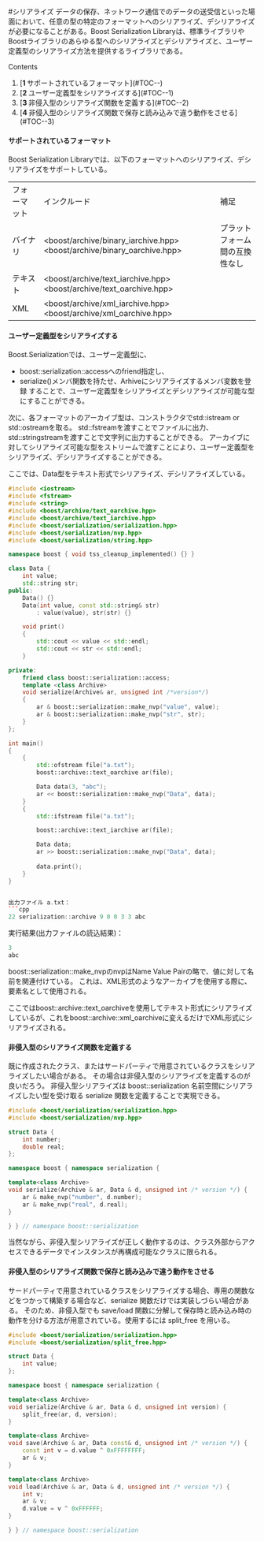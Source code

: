 #シリアライズ
データの保存、ネットワーク通信でのデータの送受信といった場面において、任意の型の特定のフォーマットへのシリアライズ、デシリアライズが必要になることがある。Boost Serialization Libraryは、標準ライブラリやBoostライブラリのあらゆる型へのシリアライズとデシリアライズと、ユーザー定義型のシリアライズ方法を提供するライブラリである。


Contents
<ol class='goog-toc'><li class='goog-toc'>[<strong>1 </strong>サポートされているフォーマット](#TOC--)</li><li class='goog-toc'>[<strong>2 </strong>ユーザー定義型をシリアライズする](#TOC--1)</li><li class='goog-toc'>[<strong>3 </strong>非侵入型のシリアライズ関数を定義する](#TOC--2)</li><li class='goog-toc'>[<strong>4 </strong>非侵入型のシリアライズ関数で保存と読み込みで違う動作をさせる](#TOC--3)</li></ol>



<h4>サポートされているフォーマット</h4>Boost Serialization Libraryでは、以下のフォーマットへのシリアライズ、デシリアライズをサポートしている。


| | | |
|-------|------------------------------------------------------------------------|----------------|
| フォーマット | インクルード | 補足 |
| バイナリ | <boost/archive/binary_iarchive.hpp> <boost/archive/binary_oarchive.hpp> | プラットフォーム間の互換性なし |
| テキスト | <boost/archive/text_iarchive.hpp> <boost/archive/text_oarchive.hpp> |  |
| XML | <boost/archive/xml_iarchive.hpp> <boost/archive/xml_oarchive.hpp> |  |

<h4>ユーザー定義型をシリアライズする</h4>Boost.Serializationでは、ユーザー定義型に、

- boost::serialization::accessへのfriend指定し、
- serialize()メンバ関数を持たせ、Arhiveにシリアライズするメンバ変数を登録
することで、ユーザー定義型をシリアライズとデシリアライズが可能な型にすることができる。

次に、各フォーマットのアーカイブ型は、コンストラクタでstd::istream or std::ostreamを取る。
std::fstreamを渡すことでファイルに出力、std::stringstreamを渡すことで文字列に出力することができる。
アーカイブに対してシリアライズ可能な型をストリームで渡すことにより、ユーザー定義型をシリアライズ、デシリアライズすることができる。

ここでは、Data型をテキスト形式でシリアライズ、デシリアライズしている。

```cpp
#include <iostream>
#include <fstream>
#include <string>
#include <boost/archive/text_oarchive.hpp>
#include <boost/archive/text_iarchive.hpp>
#include <boost/serialization/serialization.hpp>
#include <boost/serialization/nvp.hpp>
#include <boost/serialization/string.hpp>

namespace boost { void tss_cleanup_implemented() {} }

class Data {
    int value;
    std::string str;
public:
    Data() {}
    Data(int value, const std::string& str)
        : value(value), str(str) {}

    void print()
    {
        std::cout << value << std::endl;
        std::cout << str << std::endl;
    }

private:
    friend class boost::serialization::access;
    template <class Archive>
    void serialize(Archive& ar, unsigned int /*version*/)
    {
        ar & boost::serialization::make_nvp("value", value);
        ar & boost::serialization::make_nvp("str", str);
    }
};

int main()
{
    {
        std::ofstream file("a.txt");
        boost::archive::text_oarchive ar(file);

        Data data(3, "abc");
        ar << boost::serialization::make_nvp("Data", data);
    }
    {
        std::ifstream file("a.txt");

        boost::archive::text_iarchive ar(file);

        Data data;
        ar >> boost::serialization::make_nvp("Data", data);
        
        data.print();
    }
}


出力ファイル a.txt：
```cpp
22 serialization::archive 9 0 0 3 3 abc
```

実行結果(出力ファイルの読込結果)：
```cpp
3
abc
```

boost::serialization::make_nvpのnvpはName Value Pairの略で、値に対して名前を関連付けている。
これは、XML形式のようなアーカイブを使用する際に、要素名として使用される。

ここではboost::archive::text_oarchiveを使用してテキスト形式にシリアライズしているが、これをboost::archive::xml_oarchiveに変えるだけでXML形式にシリアライズされる。

<h4>非侵入型のシリアライズ関数を定義する</h4>既に作成されたクラス、またはサードパーティで用意されているクラスをシリアライズしたい場合がある。
その場合は非侵入型のシリアライズを定義するのが良いだろう。
非侵入型シリアライズは boost::serialization 名前空間にシリアライズしたい型を受け取る serialize 関数を定義することで実現できる。

```cpp
#include <boost/serialization/serialization.hpp>
#include <boost/serialization/nvp.hpp>

struct Data {
    int number;
    double real;
};

namespace boost { namespace serialization {

template<class Archive>
void serialize(Archive & ar, Data & d, unsigned int /* version */) {
    ar & make_nvp("number", d.number);
    ar & make_nvp("real", d.real);
}

} } // namespace boost::serialization
```

当然ながら、非侵入型シリアライズが正しく動作するのは、クラス外部からアクセスできるデータでインスタンスが再構成可能なクラスに限られる。

<h4>非侵入型のシリアライズ関数で保存と読み込みで違う動作をさせる</h4>サードパーティで用意されているクラスをシリアライズする場合、専用の関数などをつかって構築する場合など、serialize 関数だけでは実装しづらい場合がある。
そのため、非侵入型でも save/load 関数に分解して保存時と読み込み時の動作を分ける方法が用意されている。使用するには split_free を用いる。

```cpp
#include <boost/serialization/serialization.hpp>
#include <boost/serialization/split_free.hpp>

struct Data {
    int value;
};

namespace boost { namespace serialization {

template<class Archive>
void serialize(Archive & ar, Data & d, unsigned int version) {
    split_free(ar, d, version);
}

template<class Archive>
void save(Archive & ar, Data const& d, unsigned int /* version */) {
    const int v = d.value ^ 0xFFFFFFFF;
    ar & v;
}

template<class Archive>
void load(Archive & ar, Data & d, unsigned int /* version */) {
    int v;
    ar & v;
    d.value = v ^ 0xFFFFFF;
}

} } // namespace boost::serialization
```
